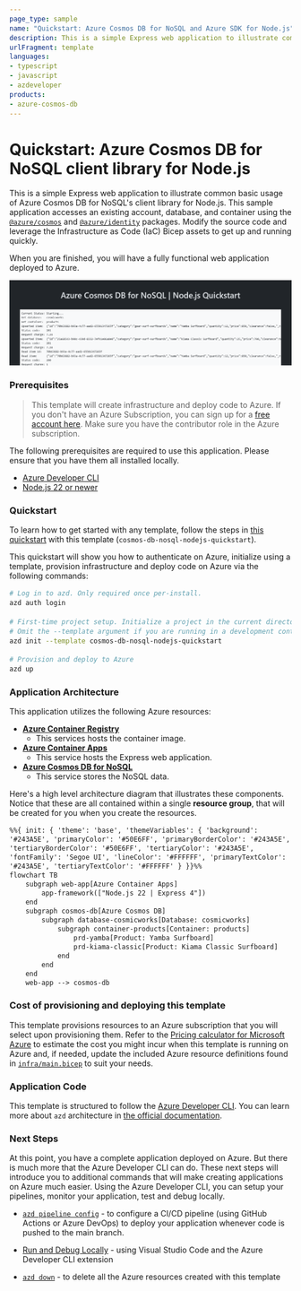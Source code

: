```yaml
---
page_type: sample
name: "Quickstart: Azure Cosmos DB for NoSQL and Azure SDK for Node.js"
description: This is a simple Express web application to illustrate common basic usage of Azure Cosmos DB for NoSQL and the Azure SDK for Node.js.
urlFragment: template
languages:
- typescript
- javascript
- azdeveloper
products:
- azure-cosmos-db
---
```


# Quickstart: Azure Cosmos DB for NoSQL client library for Node.js

This is a simple Express web application to illustrate common basic usage of Azure Cosmos DB for NoSQL's client library for Node.js. This sample application accesses an existing account, database, and container using the [`@azure/cosmos`](https://www.npmjs.com/package/@azure/cosmos) and [`@azure/identity`](https://www.npmjs.com/package/@azure/identity) packages. Modify the source code and leverage the Infrastructure as Code (IaC) Bicep assets to get up and running quickly.

When you are finished, you will have a fully functional web application deployed to Azure.

![Screenshot of the deployed web application.](assets/web.png)

### Prerequisites

> This template will create infrastructure and deploy code to Azure. If you don't have an Azure Subscription, you can sign up for a [free account here](https://azure.microsoft.com/free/). Make sure you have the contributor role in the Azure subscription.

The following prerequisites are required to use this application. Please ensure that you have them all installed locally.

- [Azure Developer CLI](https://aka.ms/azd-install)
- [Node.js 22 or newer](https://nodejs.org/)

### Quickstart

To learn how to get started with any template, follow the steps in [this quickstart](https://learn.microsoft.com/azure/cosmos-db/nosql/quickstart-nodejs) with this template (`cosmos-db-nosql-nodejs-quickstart`).

This quickstart will show you how to authenticate on Azure, initialize using a template, provision infrastructure and deploy code on Azure via the following commands:

```bash
# Log in to azd. Only required once per-install.
azd auth login

# First-time project setup. Initialize a project in the current directory, using this template.
# Omit the --template argument if you are running in a development container.
azd init --template cosmos-db-nosql-nodejs-quickstart

# Provision and deploy to Azure
azd up
```

### Application Architecture

This application utilizes the following Azure resources:

- [**Azure Container Registry**](https://learn.microsoft.com/azure/container-registry/)
    - This services hosts the container image.
- [**Azure Container Apps**](https://learn.microsoft.com/azure/container-apps/)
    - This service hosts the Express web application.
- [**Azure Cosmos DB for NoSQL**](https://learn.microsoft.com/azure/cosmos-db/) 
    - This service stores the NoSQL data.

Here's a high level architecture diagram that illustrates these components. Notice that these are all contained within a single **resource group**, that will be created for you when you create the resources.

```mermaid
%%{ init: { 'theme': 'base', 'themeVariables': { 'background': '#243A5E', 'primaryColor': '#50E6FF', 'primaryBorderColor': '#243A5E', 'tertiaryBorderColor': '#50E6FF', 'tertiaryColor': '#243A5E', 'fontFamily': 'Segoe UI', 'lineColor': '#FFFFFF', 'primaryTextColor': '#243A5E', 'tertiaryTextColor': '#FFFFFF' } }}%%
flowchart TB
    subgraph web-app[Azure Container Apps]
        app-framework(["Node.js 22 | Express 4"])
    end
    subgraph cosmos-db[Azure Cosmos DB]
        subgraph database-cosmicworks[Database: cosmicworks]
            subgraph container-products[Container: products]
                prd-yamba[Product: Yamba Surfboard]
                prd-kiama-classic[Product: Kiama Classic Surfboard]
            end
        end
    end
    web-app --> cosmos-db
```

### Cost of provisioning and deploying this template

This template provisions resources to an Azure subscription that you will select upon provisioning them. Refer to the [Pricing calculator for Microsoft Azure](https://azure.microsoft.com/pricing/calculator/) to estimate the cost you might incur when this template is running on Azure and, if needed, update the included Azure resource definitions found in [`infra/main.bicep`](infra/main.bicep) to suit your needs.

### Application Code

This template is structured to follow the [Azure Developer CLI](https://aka.ms/azure-dev/overview). You can learn more about `azd` architecture in [the official documentation](https://learn.microsoft.com/azure/developer/azure-developer-cli/make-azd-compatible?pivots=azd-create#understand-the-azd-architecture).

### Next Steps

At this point, you have a complete application deployed on Azure. But there is much more that the Azure Developer CLI can do. These next steps will introduce you to additional commands that will make creating applications on Azure much easier. Using the Azure Developer CLI, you can setup your pipelines, monitor your application, test and debug locally.

- [`azd pipeline config`](https://learn.microsoft.com/azure/developer/azure-developer-cli/configure-devops-pipeline?tabs=GitHub) - to configure a CI/CD pipeline (using GitHub Actions or Azure DevOps) to deploy your application whenever code is pushed to the main branch. 

- [Run and Debug Locally](https://learn.microsoft.com/azure/developer/azure-developer-cli/debug?pivots=ide-vs-code) - using Visual Studio Code and the Azure Developer CLI extension

- [`azd down`](https://learn.microsoft.com/azure/developer/azure-developer-cli/reference#azd-down) - to delete all the Azure resources created with this template 
